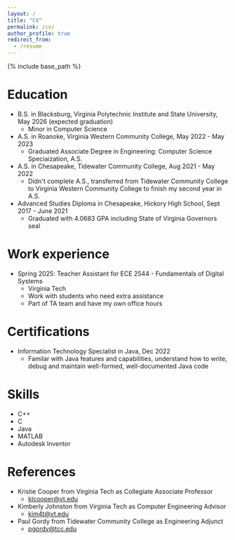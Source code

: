 ```yaml
---
layout: /
title: "CV"
permalink: /cv/
author_profile: true
redirect_from:
  - /resume
---
```


{% include base_path %}

Education
======
* B.S. in Blacksburg, Virginia Polytechnic Institute and State University, May 2026 (expected graduation)
  * Minor in Computer Science
* A.S. in Roanoke, Virginia Western Community College, May 2022 - May 2023
  * Graduated Associate Degree in Engineering: Computer Science Speciaization, A.S.
* A.S. in Chesapeake, Tidewater Community College, Aug 2021 - May 2022
  * Didn't complete A.S., transferred from Tidewater Community College to Virginia Western Community College to finish my second year in A.S.
* Advanced Studies Diploma in Chesapeake, Hickory High School, Sept 2017 - June 2021
  * Graduated with 4.0683 GPA including State of Virginia Governors seal

Work experience
======
* Spring 2025: Teacher Assistant for ECE 2544 - Fundamentals of Digital Systems
  * Virginia Tech
  * Work with students who need extra assistance 
  * Part of TA team and have my own office hours

Certifications
======
* Information Technology Specialist in Java, Dec 2022
  * Familar with Java features and capabilities, understand how to write, debug and maintain well-formed, well-documented Java code

Skills
======
* C++
* C
* Java
* MATLAB
* Autodesk Inventor

References
======
* Kristie Cooper from Virginia Tech as Collegiate Associate Professor
  * klcooper@vt.edu
* Kimberly Johnston from Virginia Tech as Computer Engineering Advisor
  * kim4t@vt.edu
* Paul Gordy from Tidewater Community College as Engineering Adjunct
  * pgordy@tcc.edu
